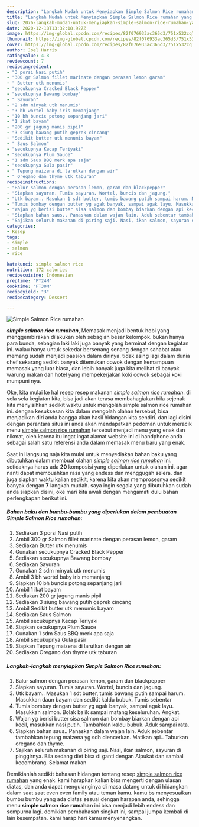 ```yaml
---
description: "Langkah Mudah untuk Menyiapkan Simple Salmon Rice rumahan yang sempurna"
title: "Langkah Mudah untuk Menyiapkan Simple Salmon Rice rumahan yang sempurna"
slug: 2076-langkah-mudah-untuk-menyiapkan-simple-salmon-rice-rumahan-yang-sempurna
date: 2020-12-18T13:32:18.927Z
image: https://img-global.cpcdn.com/recipes/82f076933ac365d3/751x532cq70/simple-salmon-rice-rumahan-foto-resep-utama.jpg
thumbnail: https://img-global.cpcdn.com/recipes/82f076933ac365d3/751x532cq70/simple-salmon-rice-rumahan-foto-resep-utama.jpg
cover: https://img-global.cpcdn.com/recipes/82f076933ac365d3/751x532cq70/simple-salmon-rice-rumahan-foto-resep-utama.jpg
author: Joel Harris
ratingvalue: 4.8
reviewcount: 7
recipeingredient:
- "3 porsi Nasi putih"
- "300 gr Salmon fillet marinate dengan perasan lemon garam"
- " Butter utk menumis"
- "secukupnya Cracked Black Pepper"
- "secukupnya Bawang bombay"
- " Sayuran"
- "2 sdm minyak utk menumis"
- "3 bh wortel baby iris memanjang"
- "10 bh buncis potong sepanjang jari"
- "1 ikat bayam"
- "200 gr jagung manis pipil"
- "3 siung bawang putih geprek cincang"
- "Sedikit butter utk menumis bayam"
- " Saus Salmon"
- "secukupnya Kecap Teriyaki"
- "secukupnya Plum Sauce"
- "1 sdm Saus BBQ merk apa saja"
- "secukupnya Gula pasir"
- " Tepung maizena di larutkan dengan air"
- " Oregano dan thyme utk taburan"
recipeinstructions:
- "Balur salmon dengan perasan lemon, garam dan blackpepper"
- "Siapkan sayuran. Tumis sayuran. Wortel, buncis dan jagung."
- "Utk bayam.. Masukan 1 sdt butter, tumis bawang putih sampai harum. Masukkan daun bayam dan sedikit kaldu bubuk. Tumis sebentar"
- "Tumis bombay dengan butter yg agak banyak, sampai agak layu. Masukkan salmon. Bolak balik sampai matang keseluruhan. Angkat."
- "Wajan yg berisi butter sisa salmon dan bombay biarkan dengan api kecil, masukkan nasi putih. Tambahkan kaldu bubuk. Aduk sampai rata."
- "Siapkan bahan saus.. Panaskan dalam wajan lain. Aduk sebentar tambahkan tepung maizena yg sdh diencerkan. Matikan api.. Taburkan oregano dan thyme."
- "Sajikan seluruh makanan di piring saji. Nasi, ikan salmon, sayuran di pinggirnya. Bila sedang diet bisa di ganti dengan Alpukat dan sambal kecombrang. Selamat makan"
categories:
- Resep
tags:
- simple
- salmon
- rice

katakunci: simple salmon rice 
nutrition: 172 calories
recipecuisine: Indonesian
preptime: "PT24M"
cooktime: "PT30M"
recipeyield: "3"
recipecategory: Dessert

---
```



![Simple Salmon Rice rumahan](https://img-global.cpcdn.com/recipes/82f076933ac365d3/751x532cq70/simple-salmon-rice-rumahan-foto-resep-utama.jpg)

<b><i>simple salmon rice rumahan</i></b>, Memasak menjadi bentuk hobi yang menggembirakan dilakukan oleh sebagian besar kelompok. bukan hanya para bunda, sebagian laki laki juga banyak yang berminat dengan kegiatan ini. walau hanya untuk sekedar bersenang senang dengan sahabat atau memang sudah menjadi passion dalam dirinya. tidak asing lagi dalam dunia chef sekarang sedikit banyak ditemukan cowok dengan kemampuan memasak yang luar biasa, dan lebih banyak juga kita melihat di banyak warung makan dan hotel yang mempekerjakan koki cowok sebagai koki mumpuni nya.



Oke, kita mulai ke hal resep resep makanan <i>simple salmon rice rumahan</i>. di sela sela kegiatan kita, bisa jadi akan terasa membahagiakan bila sejenak kita menyisihkan sedikit waktu untuk mengolah simple salmon rice rumahan ini. dengan kesuksesan kita dalam mengolah olahan tersebut, bisa menjadikan diri anda bangga akan hasil hidangan kita sendiri. dan lagi disini dengan perantara situs ini anda akan mendapatkan pedoman untuk meracik menu <u>simple salmon rice rumahan</u> tersebut menjadi menu yang enak dan nikmat, oleh karena itu ingat ingat alamat website ini di handphone anda sebagai salah satu referensi anda dalam memasak menu baru yang enak.


Saat ini langsung saja kita mulai untuk menyediakan bahan baku yang dibutuhkan dalam membuat olahan <u><i>simple salmon rice rumahan</i></u> ini. setidaknya harus ada <b>20</b> komposisi yang diperlukan untuk olahan ini. agar nanti dapat membuahkan rasa yang endess dan menggugah selera. dan juga siapkan waktu kalian sedikit, karena kita akan memprosesnya sedikit banyak dengan <b>7</b> langkah mudah. saya ingin segala yang dibutuhkan sudah anda siapkan disini, oke mari kita awali dengan mengamati dulu bahan perlengkapan berikut ini.

<!--inarticleads1-->

##### Bahan baku dan bumbu-bumbu yang diperlukan dalam pembuatan Simple Salmon Rice rumahan:

1. Sediakan 3 porsi Nasi putih
1. Ambil 300 gr Salmon fillet marinate dengan perasan lemon, garam
1. Sediakan  Butter utk menumis
1. Gunakan secukupnya Cracked Black Pepper
1. Sediakan secukupnya Bawang bombay
1. Sediakan  Sayuran
1. Gunakan 2 sdm minyak utk menumis
1. Ambil 3 bh wortel baby iris memanjang
1. Siapkan 10 bh buncis potong sepanjang jari
1. Ambil 1 ikat bayam
1. Sediakan 200 gr jagung manis pipil
1. Sediakan 3 siung bawang putih geprek cincang
1. Ambil Sedikit butter utk menumis bayam
1. Sediakan  Saus Salmon
1. Ambil secukupnya Kecap Teriyaki
1. Siapkan secukupnya Plum Sauce
1. Gunakan 1 sdm Saus BBQ merk apa saja
1. Ambil secukupnya Gula pasir
1. Siapkan  Tepung maizena di larutkan dengan air
1. Sediakan  Oregano dan thyme utk taburan




<!--inarticleads2-->

##### Langkah-langkah menyiapkan Simple Salmon Rice rumahan:

1. Balur salmon dengan perasan lemon, garam dan blackpepper
1. Siapkan sayuran. Tumis sayuran. Wortel, buncis dan jagung.
1. Utk bayam.. Masukan 1 sdt butter, tumis bawang putih sampai harum. Masukkan daun bayam dan sedikit kaldu bubuk. Tumis sebentar
1. Tumis bombay dengan butter yg agak banyak, sampai agak layu. Masukkan salmon. Bolak balik sampai matang keseluruhan. Angkat.
1. Wajan yg berisi butter sisa salmon dan bombay biarkan dengan api kecil, masukkan nasi putih. Tambahkan kaldu bubuk. Aduk sampai rata.
1. Siapkan bahan saus.. Panaskan dalam wajan lain. Aduk sebentar tambahkan tepung maizena yg sdh diencerkan. Matikan api.. Taburkan oregano dan thyme.
1. Sajikan seluruh makanan di piring saji. Nasi, ikan salmon, sayuran di pinggirnya. Bila sedang diet bisa di ganti dengan Alpukat dan sambal kecombrang. Selamat makan




Demikianlah sedikit bahasan hidangan tentang resep <u>simple salmon rice rumahan</u> yang enak. kami harapkan kalian bisa mengerti dengan ulasan diatas, dan anda dapat mengulanginya di masa datang untuk di hidangkan dalam saat saat even even family atau teman kamu. kamu bs menyesuaikan bumbu bumbu yang ada diatas sesuai dengan harapan anda, sehingga menu <b>simple salmon rice rumahan</b> ini bisa menjadi lebih endess dan sempurna lagi. demikian pembahasan singkat ini, sampai jumpa kembali di lain kesempatan. kami harap hari kamu menyenangkan.
